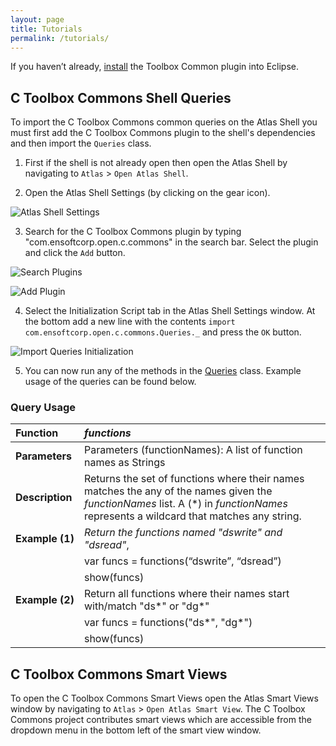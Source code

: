 ```yaml
---
layout: page
title: Tutorials
permalink: /tutorials/
---
```


If you haven’t already, [install](/c-toolbox-commons/install) the Toolbox Common plugin into Eclipse.

## C Toolbox Commons Shell Queries
To import the C Toolbox Commons common queries on the Atlas Shell you must first add the C Toolbox Commons plugin to the shell's dependencies and then import the `Queries` class.

1. First if the shell is not already open then open the Atlas Shell by navigating to `Atlas` &gt; `Open Atlas Shell`.

2. Open the Atlas Shell Settings (by clicking on the gear icon).

![Atlas Shell Settings](/c-commons-toolbox/images/tutorials/shell_settings.png)

3. Search for the C Toolbox Commons plugin by typing "com.ensoftcorp.open.c.commons" in the search bar. Select the plugin and click the `Add` button.

![Search Plugins](/c-commons-toolbox/images/tutorials/search_plugins.png)

![Add Plugin](/c-commons-toolbox/images/tutorials/add_plugin.png)

4. Select the Initialization Script tab in the Atlas Shell Settings window. At the bottom add a new line with the contents `import com.ensoftcorp.open.c.commons.Queries._` and press the `OK` button.

![Import Queries Initialization](/c-commons-toolbox/images/tutorials/initialization.png)

5. You can now run any of the methods in the [Queries](https://ensoftcorp.github.io/c-toolbox-commons/javadoc/index.html) class. Example usage of the queries can be found below. 

### Query Usage

| **Function**    | *functions*                                                                                                                                                                     |
|:-----------------|:---------------------------------------------------------------------------------------------------------------------------------------------------------------------------------|
| **Parameters**  | Parameters (functionNames): A list of function names as Strings                                                                                                                 |
| **Description** | Returns the set of functions where their names matches the any of the names given the *functionNames* list. A (\*) in *functionNames* represents a wildcard that matches any string. |
| **Example&nbsp;(1)** | *Return the functions named "dswrite" and "dsread"*,                                                                                                                            |
|                 | var funcs = functions(“dswrite”, “dsread”)                                                                                                                                      |
|                 | show(funcs)                                                                                                                                                                     |
| **Example&nbsp;(2)** | Return all functions where their names start with/match "ds\*" or "dg\*"                                                                                                    |
|                 | var funcs = functions("ds\*", "dg\*")                                                                                                                                             |
|                 | show(funcs)                                                                                                                                                                     |

## C Toolbox Commons Smart Views
To open the C Toolbox Commons Smart Views open the Atlas Smart Views window by navigating to `Atlas` &gt; `Open Atlas Smart View`. The C Toolbox Commons project contributes smart views which are accessible from the dropdown menu in the bottom left of the smart view window.

